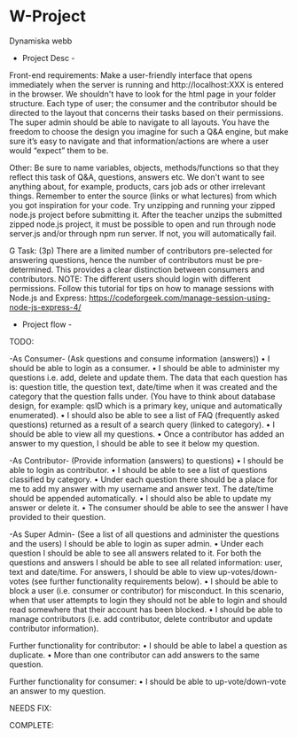 # W-Project
Dynamiska webb

- Project Desc -

Front-end requirements:
Make a user-friendly interface that opens immediately when the server is
running and http://localhost:XXX is entered in the browser. We shouldn't have
to look for the html page in your folder structure.
Each type of user; the consumer and the contributor should be directed to the
layout that concerns their tasks based on their permissions. The super admin
should be able to navigate to all layouts.
You have the freedom to choose the design you imagine for such a Q&A
engine, but make sure it’s easy to navigate and that information/actions are
where a user would “expect” them to be.

Other:
Be sure to name variables, objects, methods/functions so that they reflect this
task of Q&A, questions, answers etc. We don't want to see anything about, for
example, products, cars job ads or other irrelevant things.
Remember to enter the source (links or what lectures) from which you got
inspiration for your code.
Try unzipping and running your zipped node.js project before submitting it.
After the teacher unzips the submitted zipped node.js project, it must be
possible to open and run through node server.js and/or through npm run
server. If not, you will automatically fail.

G Task: (3p)
There are a limited number of contributors pre-selected for answering
questions, hence the number of contributors must be pre-determined. This
provides a clear distinction between consumers and contributors.
NOTE: The different users should login with different permissions. Follow this
tutorial for tips on how to manage sessions with Node.js and Express:
https://codeforgeek.com/manage-session-using-node-js-express-4/


- Project flow - 

TODO:

-As Consumer- (Ask questions and consume information (answers))
• I should be able to login as a consumer.
• I should be able to administer my questions i.e. add, delete and update them. The data that each question has is: question title, the question text, date/time when it was created and the category that the question falls under.
(You have to think about database design, for example: qsID which is a primary key, unique and automatically enumerated).
• I should also be able to see a list of FAQ (frequently asked questions) returned as a result of a search query (linked to category).
• I should be able to view all my questions.
• Once a contributor has added an answer to my question, I should be able to see it below my question.

-As Contributor- (Provide information (answers) to questions)
• I should be able to login as contributor.
• I should be able to see a list of questions classified by category.
• Under each question there should be a place for me to add my answer with my username and answer text. The date/time should be appended automatically.
• I should also be able to update my answer or delete it.
• The consumer should be able to see the answer I have provided to their question.

-As Super Admin- (See a list of all questions and administer the questions and the users)
I should be able to login as super admin.
• Under each question I should be able to see all answers related to it. For both the questions and answers I should be able to see all related information: user, text and date/time. For answers, I should be able to view up-votes/down-votes (see further functionality requirements below).
• I should be able to block a user (i.e. consumer or contributor) for misconduct. In this scenario, when that user attempts to login they should not be able to login and should read somewhere that their account has been blocked.
• I should be able to manage contributors (i.e. add contributor, delete contributor and update contributor information).

Further functionality for contributor:
• I should be able to label a question as duplicate.
• More than one contributor can add answers to the same question.

Further functionality for consumer:
• I should be able to up-vote/down-vote an answer to my question.

NEEDS FIX:

COMPLETE:


